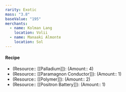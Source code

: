 ```yaml
---
rarity: Exotic
mass: "3.8"
baseValue: "195"
merchants:
  - name: Kolman Lang
    location: Volii
  - name: Manaaki Almonte
    location: Sol
---
```

#### Recipe
- (Resource:: [[Palladium]]): (Amount:: 4)
- (Resource:: [[Paramagnon Conductor]]): (Amount:: 1)
- (Resource:: [[Polymer]]): (Amount:: 2)
- (Resource:: [[Positron Battery]]): (Amount:: 1)